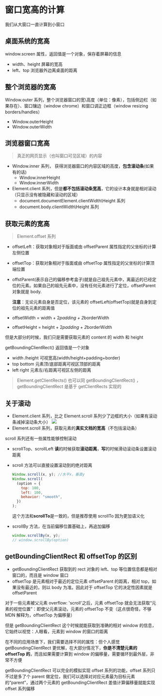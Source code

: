 # 窗口宽高的计算

我们从大窗口一直计算到小窗口

## 桌面系统的宽高

window.screen 属性，返回值是一个对象，保存着屏幕的信息

- width、height 屏幕的宽高
- left、top 浏览器外边离桌面的距离

## 整个浏览器的宽高

Window.outer 系列，整个浏览器窗口的宽\高度（单位：像素），包括侧边栏（如果存在）、窗口镶边（window chrome）和窗口调正边框（window resizing borders/handles）

- Window.outerHeight
- Window.outerWidth

## 浏览器窗口宽高

> 真正的网页显示（也叫窗口可见区域）的内容

- Window.inner 系列， 获得浏览器窗口的内容区域的高度，**包含滚动条**(如果有的话)
  - Window.innerHeight
  - Window.innerWidth
- Element.client 系列，但是**都不包括滚动条宽高**，它的设计本身就是相对滚动（只显示没有被隐藏和滚动的区域）
  - document.documentElement.clientWidth\Height 系列
  - document.body.clientWidth\Height 系列

## 获取元素的宽高

> Element.offset 系列

- offsetLeft：获取对象相对于版面或由 offsetParent 属性指定的父坐标的计算左侧位置
- offsetTop：获取对象相对于版面或由 offsetTop 属性指定的父坐标的计算顶端位置
- offstParent(表示自己的偏移参考盒子)就是自己祖先元素中，离最近的已经定位的元素。如果自己的祖先元素中，没有任何元素进行了定位，offsetParent 对象就是 body.

  **注意**：无论元素自身是否定位，该元素的 offsetLeft(offsetTop)就是自身到定位的祖先元素的距离值

- offsetWidth = width + 2*padding + 2*borderWidth
- offsetHeight = height + 2*padding + 2*borderWidth

但是大部分的时候，我们只是需要获取元素的 content 的 width 和 height

getBoundingClientRect() 返回值是一个对象

- width /height 可视宽高(width/height+padding+border)
- top bottom 元素顶/底部距离可视区顶部的距离
- left right 元素左/右距离可视区左侧的距离

> Element.getClientRects() 也可以同 getBoundingClientRect() ，getBoundingClientRect 是基于 getClientRects 实现的

## 关于滚动

- Element.client 系列，比之 Element.scroll 系列少了边框的大小（如果有滚动条减掉滚动条大小）
  ![](https://developer.mozilla.org/@api/deki/files/185/=Dimensions-client.png)
- Element.scroll 系列，获取元素的**真实文档的宽高**（不包括滚动条）

scroll 系列还有一些属性能够控制滚动

- scrollTop、scrollLeft **读**的时候获取**滚动距离**，**写**的时候滑动滚动条设置滚动距离

- scroll 方法可以直接设置滚动到的绝对距离
  ```javascript
  Window.scroll(x, y); //水平x，垂直y
  Window.scroll(
    (option = {
      top: 100,
      left: 100,
      behavior: "smooth",
    })
  );
  ```
  这个方法和**scrollTo**是一致的，但是推荐使用 scrollTo 因为更加语义化
- scrollBy 方法，在当前偏移位置基础上，再追加偏移
  ```javascript
  window.scrollBy(x, y);
  // window.scrollBy(option)
  ```

## getBoundingClientRect 和 offsetTop 的区别

- getBoundingClientRect 获取到的 rect 对象的 left、top 等位置信息都是相对窗口的，而且是 window 窗口
- offsetTop 是元素相对于最近的定位元素 offsetParent 的距离，相对 top，如果没有最近的，则以 body 为准。因此对于 offsetTop 它的决定性因素就是 offsetParent

对于一些元素被父元素 overflow: 'scroll'之后，元素 offsetTop 就会无法获取“元素的视觉位置”：即使父元素滚动，元素的 offsetTop 不变（这点很奇怪，不够 MDN 解释为，offsetTop 为偏移量）

但是 getBoundingClientRect 这个时候就能获取到准确的相对 window 的信息，它始终以视觉：人眼看，元素到 window 的窗口的距离

在不同的应用场景下，我们需要选择不同的属性：但个人感觉 getBoundingClientRect 更优解，在大部分情况下，**你是不清楚元素的 offsetTop 的**，而且如果需要计算到 window 的偏移量，需要循环到最外层，非常不方便

getBoundingClientRect 可以完全的模拟实现 offset 系列的功能，offset 系列只不过是多了个 parent 做定位，我们可以选择对对应元素最为目标元素的“parent”，通过两个元素的 getBoundingClientRect 差值计算偏移量就能实现 offset 系列偏移
